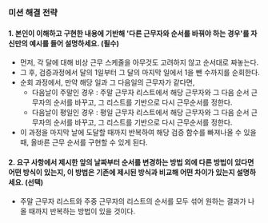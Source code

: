 ### 미션 해결 전략

#### 1. 본인이 이해하고 구현한 내용에 기반해 '다른 근무자와 순서를 바꿔야 하는 경우'를 자신만의 예시를 들어 설명하세요. (필수)

* 먼저, 각 달에 대해 비상 근무 스케줄을 아무것도 고려하지 않고 순서대로 짜놓는다.
* 그 후, 검증과정에서 달의 1일부터 그 달의 마지막 일에서 1을 뺀 수까지를 순회한다.
* 순회 과정에서, 만약 해당 일과 그 다음일의 근무자가 같다면, 
  * 다음날이 주말인 경우 : 주말 근무자 리스트에서 해당 근무자와 그 다음 순서 근무자의 순서를 바꾸고, 그 리스트를 기반으로 다시 근무순서를 정한다. 
  * 다음날이 평일인 경우 : 평일 근무자 리스트에서 해당 근무자와 그 다음 순서 근무자의 순서를 바꾸고, 그 리스트를 기반으로 다시 근무순서를 정한다.
* 이 과정을 마지막 날에 도달할 때까지 반복하여 해당 검증 함수를 빠져나올 수 있을 때, 올바른 근무 순서를 구현할 수 있게 된다.

#### 2. 요구 사항에서 제시한 앞의 날짜부터 순서를 변경하는 방법 외에 다른 방법이 있다면 어떤 방식이 있는지, 이 방법은 기존에 제시된 방식과 비교해 어떤 차이가 있는지 설명하세요. (선택)
* 주말 근무자 리스트와 주중 근무자의 리스트의 순서를 모두 섞어 원하는 결과가 나올 때까지 반복하는 방법이 있을 것이다.